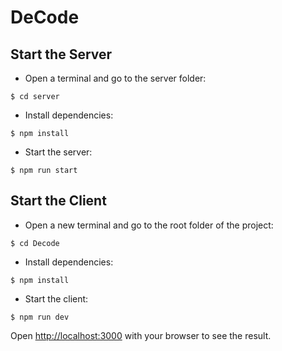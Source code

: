 # DeCode

## Start the Server

- Open a terminal and go to the server folder:

```
$ cd server
```

- Install dependencies:

```
$ npm install
```

- Start the server:

```
$ npm run start
```

## Start the Client

- Open a new terminal and go to the root folder of the project:

```
$ cd Decode
```

- Install dependencies:

```
$ npm install
```

- Start the client:

```
$ npm run dev
```

Open [http://localhost:3000](http://localhost:3000) with your browser to see the result.

